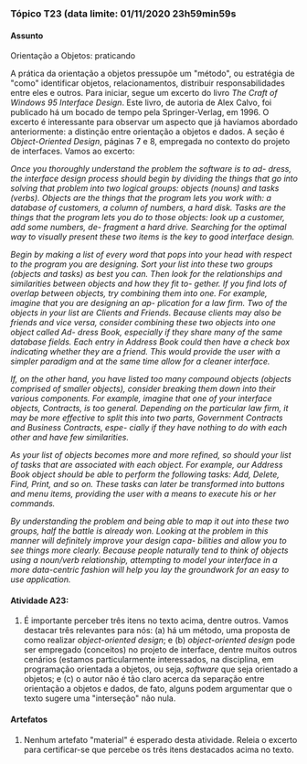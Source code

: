 ### Tópico T23 (data limite: **01/11/2020 23h59min59s**

#### Assunto

Orientação a Objetos: praticando

A prática da orientação a objetos pressupõe um "método", ou estratégia de "como" identificar
  objetos, relacionamentos, distribuir responsabilidades entre eles e outros. Para iniciar, segue um
  excerto do livro _The Craft of Windows 95 Interface Design_. Este livro, de autoria de Alex Calvo, foi publicado há um
  bocado de tempo pela Springer-Verlag, em 1996. O excerto é interessante para observar um aspecto que já havíamos abordado anteriormente:
  a distinção entre orientação a objetos e dados. A seção é _Object-Oriented Design_, páginas 7 e 8,
  empregada no contexto do projeto de interfaces. Vamos ao excerto:
  
_Once you thoroughly understand the problem the software is to ad-
dress, the interface design process should begin by dividing the
things that go into solving that problem into two logical groups:
objects (nouns) and tasks (verbs). Objects are the things that the
program lets you work with: a database of customers, a column of
numbers, a hard disk. Tasks are the things that the program lets you
do to those objects: look up a customer, add some numbers, de-
fragment a hard drive. Searching for the optimal way to visually
present these two items is the key to good interface design._

_Begin by making a list of every word that pops into your head with
respect to the program you are designing. Sort your list into these
two groups (objects and tasks) as best you can. Then look for the
relationships and similarities between objects and how they fit to-
gether. If you find lots of overlap between objects, try combining
them into one. For example, imagine that you are designing an ap-
plication for a law firm. Two of the objects in your list are Clients
and Friends. Because clients may also be friends and vice versa,
consider combining these two objects into one object called Ad-
dress Book, especially if they share many of the same database
fields. Each entry in Address Book could then have a check box
indicating whether they are a friend. This would provide the user
with a simpler paradigm and at the same time allow for a cleaner
interface._

_If, on the other hand, you have listed too many compound objects
(objects comprised of smaller objects), consider breaking them
down into their various components. For example, imagine that
one of your interface objects, Contracts, is too general. Depending
on the particular law firm, it may be more effective to split this into
two parts, Government Contracts and Business Contracts, espe-
cially if they have nothing to do with each other and have few
similarities._

_As your list of objects becomes more and more refined, so should
your list of tasks that are associated with each object. For example,
our Address Book object should be able to perform the following
tasks: Add, Delete, Find, Print, and so on. These tasks can later be
transformed into buttons and menu items, providing the user with a
means to execute his or her commands._

_By understanding the problem and being able to map it out into
these two groups, half the battle is already won. Looking at the
problem in this manner will definitely improve your design capa-
bilities and allow you to see things more clearly. Because people
naturally tend to think of objects using a noun/verb relationship,
attempting to model your interface in a more data-centric fashion
will help you lay the groundwork for an easy to use application._


#### Atividade A23:

1. É importante perceber três itens no texto acima, dentre outros. Vamos 
destacar três relevantes para nós: (a) há um método, uma proposta de 
como realizar _object-oriented design_; e (b) _object-oriented design_
pode ser empregado (conceitos) no projeto de interface, dentre muitos outros 
cenários (estamos particularmente interessados, na disciplina, em 
programação orientada a objetos, ou seja, _software_ que seja orientado
a objetos; e (c) o autor não é tão claro acerca da separação entre 
orientação a objetos e dados, de fato, alguns podem argumentar que o 
texto sugere uma "interseção" não nula. 

#### Artefatos

1. Nenhum artefato "material" é esperado desta atividade. Releia o excerto
para certificar-se que percebe os três itens destacados acima no texto. 
